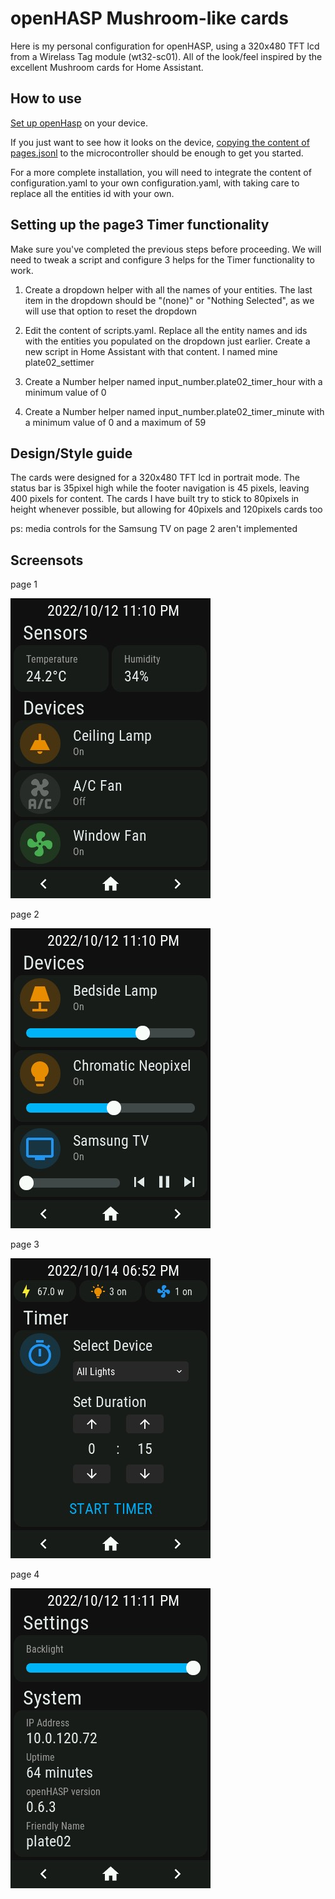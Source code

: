 # openHASP Mushroom-like cards

Here is my personal configuration for openHASP, using a 320x480 TFT lcd from a Wirelass Tag module (wt32-sc01).
All of the look/feel inspired by the excellent Mushroom cards for Home Assistant.

## How to use

[Set up openHasp](https://www.openhasp.com/0.6.3/getting-started/) on your device.

If you just want to see how it looks on the device, [copying the content of pages.jsonl](https://www.openhasp.com/0.6.3/faq/#is-there-a-file-browser-built-in) to the microcontroller should be enough to get you started.

For a more complete installation, you will need to integrate the content of configuration.yaml to your own configuration.yaml, with taking care to replace all the entities id with your own.

## Setting up the page3 Timer functionality

Make sure you've completed the previous steps before proceeding. We will need to tweak a script and configure 3 helps for the Timer functionality to work.

 1. Create a dropdown helper with all the names of your entities. The last item in the dropdown should be "(none)" or "Nothing Selected", as we will use that option to reset the dropdown

 2. Edit the content of scripts.yaml. Replace all the entity names and ids with the entities you populated on the dropdown just earlier. Create a new script in Home Assistant with that content. I named mine plate02_settimer

 3. Create a Number helper named input_number.plate02_timer_hour with a minimum value of 0

 4. Create a Number helper named input_number.plate02_timer_minute with a minimum value of 0 and a maximum of 59


## Design/Style guide

The cards were designed for a 320x480 TFT lcd in portrait mode. The status bar is 35pixel high while the footer navigation is 45 pixels, leaving 400 pixels for content. The cards I have built try to stick to 80pixels in height whenever possible, but allowing for 40pixels and 120pixels cards too



ps: media controls for the Samsung TV on page 2 aren't implemented


## Screensots

page 1

![alt text](assets/page1.jpg)

page 2

![alt text](assets/page2.jpg)

page 3

![alt text](assets/page3.jpg)

page 4

![alt text](assets/page4.jpg)
